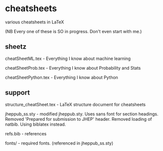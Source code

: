 # cheatsheets
various cheatsheets in LaTeX

(NB Every one of these is SO in progress. Don't even start with me.)

## sheetz
cheatSheetML.tex - Everything I know about machine learning

cheatSheetProb.tex - Everything I know about Probability and Stats

cheatSheetPython.tex - Everything I know about Python

## support
structure_cheatSheet.tex - LaTeX structure document for cheatsheets

jheppub_ss.sty - modified jheppub.sty. Uses sans font for section headings. Removed
'Prepared for submission to JHEP' header. Removed loading of natbib. Using biblatex
instead.

refs.bib - references

fonts/ - required fonts. (referenced in jheppub_ss.sty) 
